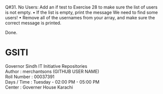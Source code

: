 Q#31.  No Users: Add an if test to Exercise 28 to make sure the list of users is not empty.
       • If the list is empty, print the message We need to find some users!
       • Remove all of the usernames from your array, and make sure the correct message is printed.

Done.


# GSITI
Governor Sindh IT Initiative Repositories <br>
Author       : merchantsons (GITHUB USER NAME) <br>
Roll Number  : 00037391 <br>
Days / Time  : Tuesday - 02:00 PM - 05:00 PM <br>
Center       : Governer House Karachi <br>